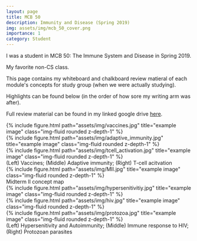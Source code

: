 ```yaml
---
layout: page
title: MCB 50
description: Immunity and Disease (Spring 2019)
img: assets/img/mcb_50_cover.png
importance: 1
category: Student
---
```


I was a student in MCB 50: The Immune System and Disease in Spring 2019. 

My favorite non-CS class.

This page contains my whiteboard and chalkboard review matieral of each module's concepts for study group (when we were actually studying).

 Highlights can be found below (in the order of how sore my writing arm was after).
 
 Full review material can be found in my linked google drive <a href="https://getbootstrap.com/docs/4.4/layout/grid/">here</a>.


<div class="row">
    <div class="col-sm mt-3 mt-md-0">
        {% include figure.html path="assets/img/vaccines.jpg" title="example image" class="img-fluid rounded z-depth-1" %}
    </div>
    <div class="col-sm mt-3 mt-md-0">
        {% include figure.html path="assets/img/adaptive_immunity.jpg" title="example image" class="img-fluid rounded z-depth-1" %}
    </div>
    <div class="col-sm mt-3 mt-md-0">
        {% include figure.html path="assets/img/tcell_activation.jpg" title="example image" class="img-fluid rounded z-depth-1" %}
    </div>
</div>
<div class="caption">
    (Left) Vaccines; (Middle) Adaptive immunity; (Right) T-cell acitvation 
</div>



<div class="row">
    <div class="col-sm mt-3 mt-md-0">
        {% include figure.html path="assets/img/MII.jpg" title="example image" class="img-fluid rounded z-depth-1" %}
    </div>
</div>
<div class="caption">
    Midterm II concept map
</div>




<div class="row">
    <div class="col-sm mt-3 mt-md-0">
        {% include figure.html path="assets/img/hypersenitivitiy.jpg" title="example image" class="img-fluid rounded z-depth-1" %}
    </div>
    <div class="col-sm mt-3 mt-md-0">
        {% include figure.html path="assets/img/hiv.jpg" title="example image" class="img-fluid rounded z-depth-1" %}
    </div>
    <div class="col-sm mt-3 mt-md-0">
        {% include figure.html path="assets/img/protozoa.jpg" title="example image" class="img-fluid rounded z-depth-1" %}
    </div>
</div>
<div class="caption">
    (Left) Hypersenitivity and Autoimmunity; (Middle) Immune response to HIV; (Right) Protozoan parasites
</div>
